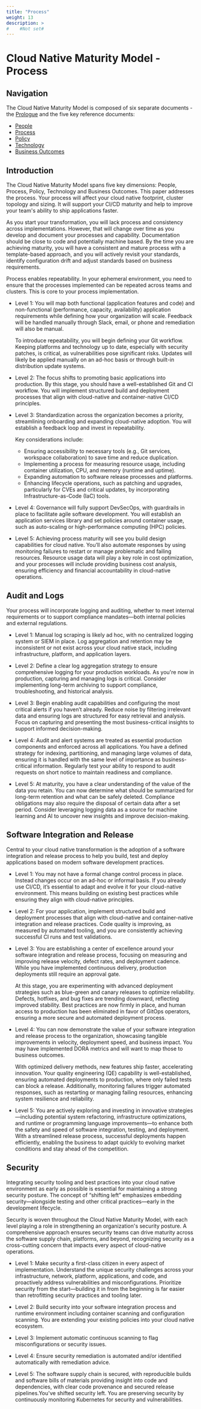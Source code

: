```yaml
---
title: "Process"
weight: 13
description: >
#    #Not set#
---
```

# Cloud Native Maturity Model \- Process

## Navigation

The Cloud Native Maturity Model is composed of six separate documents \- the [Prologue](http://./prologue.md) and the five key reference documents:

* [People](http://./people.md)  
* [Process](http://./process.md)  
* [Policy](http://./policy.md)  
* [Technology](http://./technology.md)  
* [Business Outcomes](http://./business_outcomes.md)

## Introduction

The Cloud Native Maturity Model spans five key dimensions: People, Process, Policy, Technology and Business Outcomes. This paper addresses the process. Your process will affect your cloud native footprint, cluster topology and sizing. It will support your CI/CD maturity and help to improve your team's ability to ship applications faster.

As you start your transformation, you will lack process and consistency across implementations. However, that will change over time as you develop and document your processes and capability. Documentation should be close to code and potentially machine based. By the time you are achieving maturity, you will have a consistent and mature process with a template-based approach, and you will actively revisit your standards, identify configuration drift and adjust standards based on business requirements.

Process enables repeatability. In your ephemeral environment, you need to ensure that the processes implemented can be repeated across teams and clusters. This is core to your process implementation.

* Level 1: You will map both functional (application features and code) and non-functional (performance, capacity, availability) application requirements while defining how your organization will scale. Feedback will be handled manually through Slack, email, or phone and remediation will also be manual.  
    
  To introduce repeatability, you will begin defining your Git workflow. Keeping platforms and technology up to date, especially with security patches, is critical, as vulnerabilities pose significant risks. Updates will likely be applied manually on an ad-hoc basis or through built-in distribution update systems.  
    
* Level 2: The focus shifts to promoting basic applications into production. By this stage, you should have a well-established Git and CI workflow. You will implement structured build and deployment processes that align with cloud-native and container-native CI/CD principles.  
    
* Level 3: Standardization across the organization becomes a priority, streamlining onboarding and expanding cloud-native adoption. You will establish a feedback loop and invest in repeatability.  
    
  Key considerations include:  
  * Ensuring accessibility to necessary tools (e.g., Git services, workspace collaboration) to save time and reduce duplication.  
  * Implementing a process for measuring resource usage, including container utilization, CPU, and memory (runtime and uptime).  
  * Expanding automation to software release processes and platforms.  
  * Enhancing lifecycle operations, such as patching and upgrades, particularly for CVEs and critical updates, by incorporating Infrastructure-as-Code (IaC) tools.


* Level 4: Governance will fully support DevSecOps, with guardrails in place to facilitate agile software development. You will establish an application services library and set policies around container usage, such as auto-scaling or high-performance computing (HPC) policies.  
    
* Level 5: Achieving process maturity will see you build design capabilities for cloud native. You’ll also automate responses by using monitoring failures to restart or manage problematic and failing resources. Resource usage data will play a key role in cost optimization, and your processes will include providing business cost analysis, ensuring efficiency and financial accountability in cloud-native operations.

## Audit and Logs

Your process will incorporate logging and auditing, whether to meet internal requirements or to support compliance mandates—both internal policies and external regulations.

* Level 1: Manual log scraping is likely ad hoc, with no centralized logging system or SIEM in place. Log aggregation and retention may be inconsistent or not exist across your cloud native stack, including infrastructure, platform, and application layers.  
    
* Level 2: Define a clear log aggregation strategy to ensure comprehensive logging for your production workloads. As you're now in production, capturing and managing logs is critical. Consider implementing long-term archiving to support compliance, troubleshooting, and historical analysis.  
    
* Level 3: Begin enabling audit capabilities and configuring the most critical alerts if you haven’t already. Reduce noise by filtering irrelevant data and ensuring logs are structured for easy retrieval and analysis. Focus on capturing and presenting the most business-critical insights to support informed decision-making.  
    
* Level 4: Audit and alert systems are treated as essential production components and enforced across all applications. You have a defined strategy for indexing, partitioning, and managing large volumes of data, ensuring it is handled with the same level of importance as business-critical information. Regularly test your ability to respond to audit requests on short notice to maintain readiness and compliance.  
    
* Level 5: At maturity, you have a clear understanding of the value of the data you retain. You can now determine what should be summarized for long-term retention and what can be safely deleted. Compliance obligations may also require the disposal of certain data after a set period. Consider leveraging logging data as a source for machine learning and AI to uncover new insights and improve decision-making.

## Software Integration and Release

Central to your cloud native transformation is the adoption of a software integration and release process to help you build, test and deploy applications based on modern software development practices. 

* Level 1: You may not have a formal change control process in place. Instead changes occur on an ad-hoc or informal basis. If you already use CI/CD, it’s essential to adapt and evolve it for your cloud-native environment. This means building on existing best practices while ensuring they align with cloud-native principles.  
    
* Level 2: For your application, implement structured build and deployment processes that align with cloud-native and container-native integration and release practices. Code quality is improving, as measured by automated tooling, and you are consistently achieving successful CI runs and test validations.  
    
* Level 3: You are establishing a center of excellence around your software integration and release process, focusing on measuring and improving release velocity, defect rates, and deployment cadence. While you have implemented continuous delivery, production deployments still require an approval gate.  
    
  At this stage, you are experimenting with advanced deployment strategies such as blue-green and canary releases to optimize reliability. Defects, hotfixes, and bug fixes are trending downward, reflecting improved stability. Best practices are now firmly in place, and human access to production has been eliminated in favor of GitOps operators, ensuring a more secure and automated deployment process.  
    
* Level 4: You can now demonstrate the value of your software integration and release process to the organization, showcasing tangible improvements in velocity, deployment speed, and business impact. You may have implemented DORA metrics and will want to map those to business outcomes.  
    
  With optimized delivery methods, new features ship faster, accelerating innovation. Your quality engineering (QE) capability is well-established, ensuring automated deployments to production, where only failed tests can block a release. Additionally, monitoring failures trigger automated responses, such as restarting or managing failing resources, enhancing system resilience and reliability.  
    
* Level 5: You are actively exploring and investing in innovative strategies—including potential system refactoring, infrastructure optimizations, and runtime or programming language improvements—to enhance both the safety and speed of software integration, testing, and deployment. With a streamlined release process, successful deployments happen efficiently, enabling the business to adapt quickly to evolving market conditions and stay ahead of the competition.

## Security

Integrating security tooling and best practices into your cloud native environment as early as possible is essential for maintaining a strong security posture. The concept of “shifting left” emphasizes embedding security—alongside testing and other critical practices—early in the development lifecycle. 

Security is woven throughout the Cloud Native Maturity Model, with each level playing a role in strengthening an organization's security posture. A comprehensive approach ensures security teams can drive maturity across the software supply chain, platforms, and beyond, recognizing security as a cross-cutting concern that impacts every aspect of cloud-native operations.

* Level 1: Make security a first-class citizen in every aspect of implementation. Understand the unique security challenges across your infrastructure, network, platform, applications, and code, and proactively address vulnerabilities and misconfigurations. Prioritize security from the start—building it in from the beginning is far easier than retrofitting security practices and tooling later.  
    
* Level 2: Build security into your software integration process and runtime environment including container scanning and configuration scanning. You are extending your existing policies into your cloud native ecosystem.  
    
* Level 3: Implement automatic continuous scanning to flag misconfigurations or security issues.  
    
* Level 4: Ensure security remediation is automated and/or identified automatically with remediation advice.  
    
* Level 5: The software supply chain is secured, with reproducible builds and software bills of materials providing insight into code and dependencies, with clear code provenance and secured release pipelines.You've shifted security left. You are preserving security by continuously monitoring Kubernetes for security and vulnerabilities.